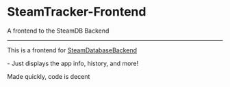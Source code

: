 <h1> SteamTracker-Frontend </h1>
 A frontend to the SteamDB Backend
 <hr>
 <p>This is a frontend for <a href="https://github.com/SteamDatabase/SteamDatabaseBackend">SteamDatabaseBackend</a></p>
 - Just displays the app info, history, and more!

 Made quickly, code is decent
